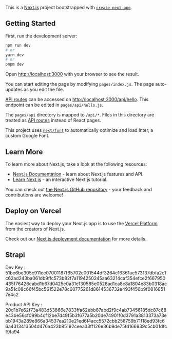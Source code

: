 This is a [Next.js](https://nextjs.org/) project bootstrapped with [`create-next-app`](https://github.com/vercel/next.js/tree/canary/packages/create-next-app).

## Getting Started

First, run the development server:

```bash
npm run dev
# or
yarn dev
# or
pnpm dev
```

Open [http://localhost:3000](http://localhost:3000) with your browser to see the result.

You can start editing the page by modifying `pages/index.js`. The page auto-updates as you edit the file.

[API routes](https://nextjs.org/docs/api-routes/introduction) can be accessed on [http://localhost:3000/api/hello](http://localhost:3000/api/hello). This endpoint can be edited in `pages/api/hello.js`.

The `pages/api` directory is mapped to `/api/*`. Files in this directory are treated as [API routes](https://nextjs.org/docs/api-routes/introduction) instead of React pages.

This project uses [`next/font`](https://nextjs.org/docs/basic-features/font-optimization) to automatically optimize and load Inter, a custom Google Font.

## Learn More

To learn more about Next.js, take a look at the following resources:

- [Next.js Documentation](https://nextjs.org/docs) - learn about Next.js features and API.
- [Learn Next.js](https://nextjs.org/learn) - an interactive Next.js tutorial.

You can check out [the Next.js GitHub repository](https://github.com/vercel/next.js/) - your feedback and contributions are welcome!

## Deploy on Vercel

The easiest way to deploy your Next.js app is to use the [Vercel Platform](https://vercel.com/new?utm_medium=default-template&filter=next.js&utm_source=create-next-app&utm_campaign=create-next-app-readme) from the creators of Next.js.

Check out our [Next.js deployment documentation](https://nextjs.org/docs/deployment) for more details.

## Strapi

Dev Key : 51be6be305c911ee07001187f65702c001544df3264c16361ae573137dbfa2c1c62ad243ba061db9ffc573b82f7a1194250245aa63214caf354efce2f667950435f76426eabd1b67d0425e0a31e130585e0526ad1ca8c8a1804e83b0318ac9a51c08c66f45bc561522e78c60775261d8614536732e493f456b9f08168517e4c2

Product API Key :
20d1b7e62f73a483d53866e7833ffa62ebb87abd2f9c4ab73456185dc87c68e43be56cf099b4cf12be7d49f5b3f677a5b20de74901f0d3791a3813373a73ebb1943a289e866a34537ea210e21ed6f4acc5572cbb258759b71f18ed93fc66a4313413504d476a423b85192ceea33ff126e36b9de75fd166839c5cb01dfcf9fa94
